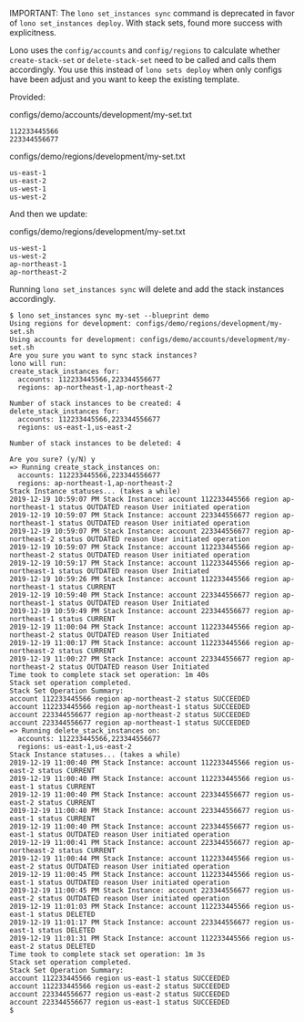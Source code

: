 IMPORTANT: The `lono set_instances sync` command is deprecated in favor of `lono set_instances deploy`. With stack sets, found more success with explicitness.

Lono uses the `config/accounts` and `config/regions` to calculate whether `create-stack-set` or `delete-stack-set` need to be called and calls them accordingly.  You use this instead of `lono sets deploy` when only configs have been adjust and you want to keep the existing template.

Provided:

configs/demo/accounts/development/my-set.txt

    112233445566
    223344556677

configs/demo/regions/development/my-set.txt

    us-east-1
    us-east-2
    us-west-1
    us-west-2

And then we update:

configs/demo/regions/development/my-set.txt

    us-west-1
    us-west-2
    ap-northeast-1
    ap-northeast-2

Running `lono set_instances sync` will delete and add the stack instances accordingly.

    $ lono set_instances sync my-set --blueprint demo
    Using regions for development: configs/demo/regions/development/my-set.sh
    Using accounts for development: configs/demo/accounts/development/my-set.sh
    Are you sure you want to sync stack instances?
    lono will run:
    create_stack_instances for:
      accounts: 112233445566,223344556677
      regions: ap-northeast-1,ap-northeast-2

    Number of stack instances to be created: 4
    delete_stack_instances for:
      accounts: 112233445566,223344556677
      regions: us-east-1,us-east-2

    Number of stack instances to be deleted: 4

    Are you sure? (y/N) y
    => Running create_stack_instances on:
      accounts: 112233445566,223344556677
      regions: ap-northeast-1,ap-northeast-2
    Stack Instance statuses... (takes a while)
    2019-12-19 10:59:07 PM Stack Instance: account 112233445566 region ap-northeast-1 status OUTDATED reason User initiated operation
    2019-12-19 10:59:07 PM Stack Instance: account 223344556677 region ap-northeast-1 status OUTDATED reason User initiated operation
    2019-12-19 10:59:07 PM Stack Instance: account 223344556677 region ap-northeast-2 status OUTDATED reason User initiated operation
    2019-12-19 10:59:07 PM Stack Instance: account 112233445566 region ap-northeast-2 status OUTDATED reason User initiated operation
    2019-12-19 10:59:17 PM Stack Instance: account 112233445566 region ap-northeast-1 status OUTDATED reason User Initiated
    2019-12-19 10:59:26 PM Stack Instance: account 112233445566 region ap-northeast-1 status CURRENT
    2019-12-19 10:59:40 PM Stack Instance: account 223344556677 region ap-northeast-1 status OUTDATED reason User Initiated
    2019-12-19 10:59:49 PM Stack Instance: account 223344556677 region ap-northeast-1 status CURRENT
    2019-12-19 11:00:04 PM Stack Instance: account 112233445566 region ap-northeast-2 status OUTDATED reason User Initiated
    2019-12-19 11:00:17 PM Stack Instance: account 112233445566 region ap-northeast-2 status CURRENT
    2019-12-19 11:00:27 PM Stack Instance: account 223344556677 region ap-northeast-2 status OUTDATED reason User Initiated
    Time took to complete stack set operation: 1m 40s
    Stack set operation completed.
    Stack Set Operation Summary:
    account 112233445566 region ap-northeast-2 status SUCCEEDED
    account 112233445566 region ap-northeast-1 status SUCCEEDED
    account 223344556677 region ap-northeast-2 status SUCCEEDED
    account 223344556677 region ap-northeast-1 status SUCCEEDED
    => Running delete_stack_instances on:
      accounts: 112233445566,223344556677
      regions: us-east-1,us-east-2
    Stack Instance statuses... (takes a while)
    2019-12-19 11:00:40 PM Stack Instance: account 112233445566 region us-east-2 status CURRENT
    2019-12-19 11:00:40 PM Stack Instance: account 112233445566 region us-east-1 status CURRENT
    2019-12-19 11:00:40 PM Stack Instance: account 223344556677 region us-east-2 status CURRENT
    2019-12-19 11:00:40 PM Stack Instance: account 223344556677 region us-east-1 status CURRENT
    2019-12-19 11:00:40 PM Stack Instance: account 223344556677 region us-east-1 status OUTDATED reason User initiated operation
    2019-12-19 11:00:41 PM Stack Instance: account 223344556677 region ap-northeast-2 status CURRENT
    2019-12-19 11:00:44 PM Stack Instance: account 112233445566 region us-east-2 status OUTDATED reason User initiated operation
    2019-12-19 11:00:45 PM Stack Instance: account 112233445566 region us-east-1 status OUTDATED reason User initiated operation
    2019-12-19 11:00:45 PM Stack Instance: account 223344556677 region us-east-2 status OUTDATED reason User initiated operation
    2019-12-19 11:01:03 PM Stack Instance: account 112233445566 region us-east-1 status DELETED
    2019-12-19 11:01:17 PM Stack Instance: account 223344556677 region us-east-1 status DELETED
    2019-12-19 11:01:31 PM Stack Instance: account 112233445566 region us-east-2 status DELETED
    Time took to complete stack set operation: 1m 3s
    Stack set operation completed.
    Stack Set Operation Summary:
    account 112233445566 region us-east-1 status SUCCEEDED
    account 112233445566 region us-east-2 status SUCCEEDED
    account 223344556677 region us-east-2 status SUCCEEDED
    account 223344556677 region us-east-1 status SUCCEEDED
    $
